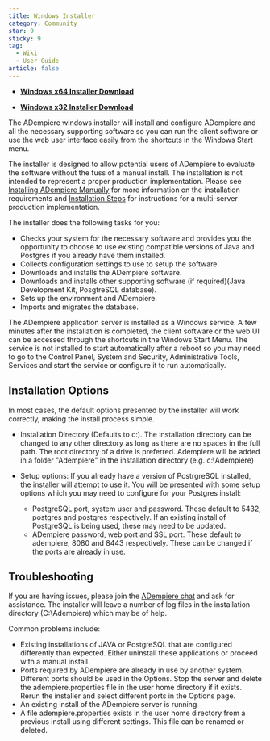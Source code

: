 ```yaml
---
title: Windows Installer
category: Community
star: 9
sticky: 9
tag:
  - Wiki
  - User Guide
article: false
---
```


- [**Windows x64 Installer Download**](https://bintray.com/artifact/download/mckayerp/ADempiere-444-Window-Install-Test/alpha/Adempiere_380LTS_2_win_x64.exe)

- [**Windows x32 Installer Download**](https://bintray.com/artifact/download/mckayerp/ADempiere-444-Window-Install-Test/alpha/Adempiere_380LTS_2_win_x32.exe)

The ADempiere windows installer will install and configure ADempiere and all the necessary supporting software so you can run the client software or use the web user interface easily from the shortcuts in the Windows Start menu.

The installer is designed to allow potential users of ADempiere to evaluate the software without the fuss of a manual install. The installation is not intended to represent a proper production implementation. Please see [Installing ADempiere Manually](a) for more information on the installation requirements and [Installation Steps](a) for instructions for a multi-server production implementation.

The installer does the following tasks for you:

- Checks your system for the necessary software and provides you the opportunity to choose to use existing compatible versions of Java and Postgres if you already have them installed.
- Collects configuration settings to use to setup the software.
- Downloads and installs the ADempiere software.
- Downloads and installs other supporting software (if required)(Java Development Kit, PosgtreSQL database).
- Sets up the environment and ADempiere.
- Imports and migrates the database.

The ADempiere application server is installed as a Windows service. A few minutes after the installation is completed, the client software or the web UI can be accessed through the shortcuts in the Windows Start Menu. The service is not installed to start automatically after a reboot so you may need to go to the Control Panel, System and Security, Administrative Tools, Services and start the service or configure it to run automatically.

## Installation Options

In most cases, the default options presented by the installer will work correctly, making the install process simple.

- Installation Directory (Defaults to c:\). The installation directory can be changed to any other directory as long as there are no spaces in the full path. The root directory of a drive is preferred. Adempiere will be added in a folder "Adempiere" in the installation directory (e.g. c:\Adempiere)

- Setup options: If you already have a version of PostrgreSQL installed, the installer will attempt to use it. You will be presented with some setup options which you may need to configure for your Postgres install:

  - PostgreSQL port, system user and password. These default to 5432, postgres and postgres respectively. If an existing install of PostgreSQL is being used, these may need to be updated.
  - ADempiere password, web port and SSL port. These default to adempiere, 8080 and 8443 respectively. These can be changed if the ports are already in use.

## Troubleshooting

If you are having issues, please join the [ADempiere chat](http://www.adempiere.net/web/guest/chat-on-line) and ask for assistance. The installer will leave a number of log files in the installation directory (C:\Adempiere) which may be of help.

Common problems include:

- Existing installations of JAVA or PostgreSQL that are configured differently than expected. Either uninstall these applications or proceed with a manual install.
- Ports required by ADempiere are already in use by another system. Different ports should be used in the Options. Stop the server and delete the adempiere.properties file in the user home directory if it exists. Rerun the installer and select different ports in the Options page.
- An existing install of the ADempiere server is running
- A file adempiere.properties exists in the user home directory from a previous install using different settings. This file can be renamed or deleted.
